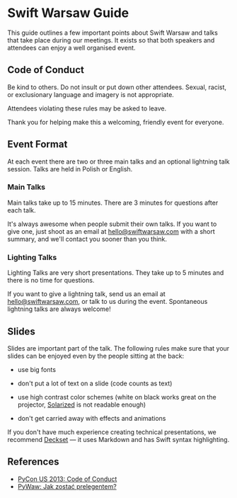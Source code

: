 Swift Warsaw Guide
==================

This guide outlines a few important points about Swift Warsaw and talks
that take place during our meetings. It exists so that both speakers
and attendees can enjoy a well organised event.


Code of Conduct
---------------

Be kind to others. Do not insult or put down other attendees. Sexual,
racist, or exclusionary language and imagery is not appropriate.

Attendees violating these rules may be asked to leave.

Thank you for helping make this a welcoming, friendly event for everyone.


Event Format
------------

At each event there are two or three main talks and an optional
lightning talk session. Talks are held in Polish or English.


### Main Talks

Main talks take up to 15 minutes. There are 3 minutes for questions
after each talk.

It's always awesome when people submit their own talks. If you want to
give one, just shoot as an email at <hello@swiftwarsaw.com> with a short
summary, and we'll contact you sooner than you think.


### Lighting Talks

Lighting Talks are very short presentations. They take up to 5 minutes
and there is no time for questions.

If you want to give a lightning talk, send us an email at
<hello@swiftwarsaw.com>, or talk to us during the event. Spontaneous
lightning talks are always welcome!


Slides
------

Slides are important part of the talk. The following rules make sure
that your slides can be enjoyed even by the people sitting at the back:

- use big fonts
- don't put a lot of text on a slide (code counts as text)
- use high contrast color schemes (white on black works great on the
  projector, [Solarized][] is not readable enough)
- don't get carried away with effects and animations

  [Solarized]: http://ethanschoonover.com/solarized

If you don't have much experience creating technical presentations,
we recommend [Deckset][] — it uses Markdown and has Swift syntax
highlighting.

  [Deckset]: http://www.decksetapp.com/


References
----------

- [PyCon US 2013: Code of Conduct](https://us.pycon.org/2013/about/code-of-conduct/)
- [PyWaw: Jak zostać prelegentem?](http://pywaw.org/prelegenci/)
